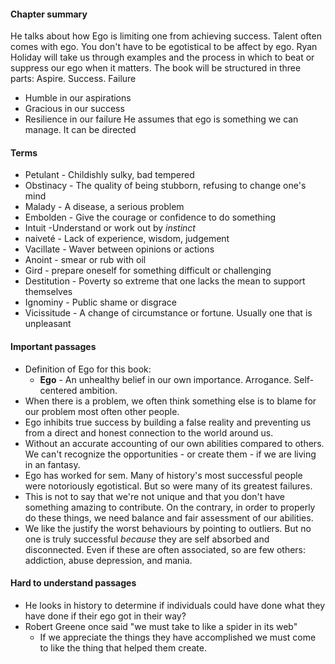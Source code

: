 #### Chapter summary 
He talks about how Ego is limiting one from achieving success. Talent often comes with ego. You don't have to be egotistical to be affect by ego. Ryan Holiday will take us through examples and the process in which to beat or suppress our ego when it matters. 
The book will be structured in three parts: Aspire. Success. Failure
- Humble in our aspirations
- Gracious in our success
- Resilience in our failure 
He assumes that ego is something we can manage. It can be directed
#### Terms
- Petulant - Childishly sulky, bad tempered
- Obstinacy - The quality of being stubborn, refusing to change one's mind 
- Malady - A disease, a serious problem
- Embolden - Give the courage or confidence to do something 
- Intuit -Understand or work out by *instinct*
- naiveté - Lack of experience, wisdom, judgement
- Vacillate - Waver between opinions or actions
- Anoint - smear or rub with oil 
- Gird - prepare oneself for something difficult or challenging
- Destitution - Poverty so extreme that one lacks the mean to support themselves
- Ignominy - Public shame or disgrace
- Vicissitude - A change of circumstance or fortune. Usually one that is unpleasant 
#### Important passages
- Definition of Ego for this book:
	- **Ego** - An unhealthy belief in our own importance. Arrogance. Self-centered ambition.
- When there is a problem, we often think something else is to blame for our problem most often other people.  
- Ego inhibits true success by building a false reality and preventing us from a direct and honest connection to the world around us. 
- Without an accurate accounting of our own abilities compared to others. We can't recognize the opportunities - or create them - if we are living in an fantasy. 
- Ego has worked for sem. Many of history's most successful people were notoriously egotistical. But so were many of its greatest failures. 
- This is not to say that we're not unique and that you don't have something amazing to contribute. On the contrary, in order to properly do these things, we need balance and fair assessment of our abilities. 
- We like the justify the worst behaviours by pointing to outliers. But no one is truly successful *because* they are self absorbed and disconnected. Even if these are often associated, so are few others: addiction, abuse depression, and mania. 

#### Hard to understand passages
-  He looks in history to determine if individuals could have done what they have done if their ego got in their way?
- Robert Greene once said "we must take to like a spider in its web"
	- If we appreciate  the things they have accomplished we must come to like the thing that helped them create. 